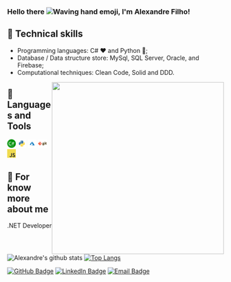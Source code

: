 

 
### Hello there <img alt="Waving hand emoji" src="https://github.githubassets.com/images/icons/emoji/unicode/1f44b.png" width="25px">, I'm Alexandre Filho! 
 
## :triangular_flag_on_post: Technical skills
- Programming languages: C# :heart: and Python :snake:;
- Database / Data structure store: MySql, SQL Server, Oracle, and Firebase;
- Computational techniques: Clean Code, Solid and DDD.

<img align="right" width="400" height="400" src="https://giphy.com/gifs/theoffice-nbc-the-office-tv-0owap7cyOBVZO45ZNO">
 
## :hammer: Languages and Tools
<code><img height="20" src="https://raw.githubusercontent.com/github/explore/80688e429a7d4ef2fca1e82350fe8e3517d3494d/topics/csharp/csharp.png"></code>
<code><img height="20" src="https://raw.githubusercontent.com/github/explore/80688e429a7d4ef2fca1e82350fe8e3517d3494d/topics/python/python.png"></code>
<code><img height="20" src="https://raw.githubusercontent.com/github/explore/80688e429a7d4ef2fca1e82350fe8e3517d3494d/topics/azure/azure.png"></code>
<code><img height="20" src="https://raw.githubusercontent.com/github/explore/80688e429a7d4ef2fca1e82350fe8e3517d3494d/topics/git/git.png"></code>
<code><img height="20" src="https://raw.githubusercontent.com/github/explore/80688e429a7d4ef2fca1e82350fe8e3517d3494d/topics/javascript/javascript.png"></code>

## 💬 For know more about me

.NET Developer

![Alexandre's github stats](https://github-readme-stats.vercel.app/api?username=sharpista&count_private=true&show_icons=true&theme=vue) [![Top Langs](https://github-readme-stats.vercel.app/api/top-langs/?username=sharpista&layout=compact)](https://github.com/anuraghazra/github-readme-stats)

[![GitHub Badge](https://img.shields.io/github/followers/sharpista?label=sharpista&style=for-the-badge&link=https://github.com/sharpista)](https://github.com/sharpista)
[![LinkedIn Badge](https://img.shields.io/badge/-sharpista-blue?style=for-the-badge&logo=Linkedin&logoColor=white&link=https://www.linkedin.com/in/alexandre-rdsf/)](https://www.linkedin.com/in/alexandre-rdsf/)
[![Email Badge](https://img.shields.io/badge/contact-alexandrerobertofilho@gmail.com-red?style=for-the-badge&link=https://www.linkedin.com/in/alexandre-rdsf//)](https://www.linkedin.com/in/alexandre-rdsf//)
 
 


